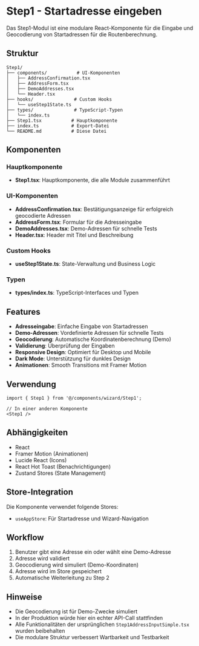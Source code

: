 # Step1 - Startadresse eingeben

Das Step1-Modul ist eine modulare React-Komponente für die Eingabe und Geocodierung von Startadressen für die Routenberechnung.

## Struktur

```
Step1/
├── components/           # UI-Komponenten
│   ├── AddressConfirmation.tsx
│   ├── AddressForm.tsx
│   ├── DemoAddresses.tsx
│   └── Header.tsx
├── hooks/               # Custom Hooks
│   └── useStep1State.ts
├── types/               # TypeScript-Typen
│   └── index.ts
├── Step1.tsx           # Hauptkomponente
├── index.ts            # Export-Datei
└── README.md           # Diese Datei
```

## Komponenten

### Hauptkomponente
- **Step1.tsx**: Hauptkomponente, die alle Module zusammenführt

### UI-Komponenten
- **AddressConfirmation.tsx**: Bestätigungsanzeige für erfolgreich geocodierte Adressen
- **AddressForm.tsx**: Formular für die Adresseingabe
- **DemoAddresses.tsx**: Demo-Adressen für schnelle Tests
- **Header.tsx**: Header mit Titel und Beschreibung

### Custom Hooks
- **useStep1State.ts**: State-Verwaltung und Business Logic

### Typen
- **types/index.ts**: TypeScript-Interfaces und Typen

## Features

- **Adresseingabe**: Einfache Eingabe von Startadressen
- **Demo-Adressen**: Vordefinierte Adressen für schnelle Tests
- **Geocodierung**: Automatische Koordinatenberechnung (Demo)
- **Validierung**: Überprüfung der Eingaben
- **Responsive Design**: Optimiert für Desktop und Mobile
- **Dark Mode**: Unterstützung für dunkles Design
- **Animationen**: Smooth Transitions mit Framer Motion

## Verwendung

```tsx
import { Step1 } from '@/components/wizard/Step1';

// In einer anderen Komponente
<Step1 />
```

## Abhängigkeiten

- React
- Framer Motion (Animationen)
- Lucide React (Icons)
- React Hot Toast (Benachrichtigungen)
- Zustand Stores (State Management)

## Store-Integration

Die Komponente verwendet folgende Stores:
- `useAppStore`: Für Startadresse und Wizard-Navigation

## Workflow

1. Benutzer gibt eine Adresse ein oder wählt eine Demo-Adresse
2. Adresse wird validiert
3. Geocodierung wird simuliert (Demo-Koordinaten)
4. Adresse wird im Store gespeichert
5. Automatische Weiterleitung zu Step 2

## Hinweise

- Die Geocodierung ist für Demo-Zwecke simuliert
- In der Produktion würde hier ein echter API-Call stattfinden
- Alle Funktionalitäten der ursprünglichen `Step1AddressInputSimple.tsx` wurden beibehalten
- Die modulare Struktur verbessert Wartbarkeit und Testbarkeit 